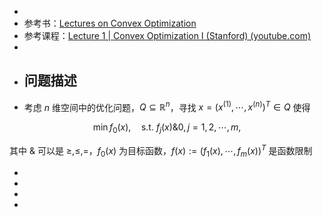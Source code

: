 -
- 参考书：[Lectures on Convex Optimization](https://www.123pan.com/s/plj7Vv-Z3223.html)
- 参考课程：[Lecture 1 | Convex Optimization I (Stanford) (youtube.com)](https://www.youtube.com/watch?v=McLq1hEq3UY&ab_channel=Stanford)
-
- ## 问题描述
- 考虑 $n$ 维空间中的优化问题，$Q \subseteq \mathbb{R}^n$，寻找 $x = (x^{(1)},\cdots,x^{(n)})^T \in Q$ 使得

$$ \min f_0(x), \quad \mathrm{s.t.} ~ f_j(x) \& 0, j = 1,2,\cdots,m, $$

其中 $\&$ 可以是 $\geq, \leq, =$，$f_0(x)$ 为目标函数，$f(x) := (f_1(x),\cdots,f_m(x))^T$ 是函数限制

-
-
-
-

